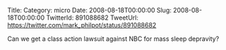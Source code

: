 Title: 
Category: micro
Date: 2008-08-18T00:00:00
Slug: 2008-08-18T00:00:00
TwitterId: 891088682
TweetUrl: https://twitter.com/mark_philpot/status/891088682

Can we get a class action lawsuit against NBC for mass sleep depravity?